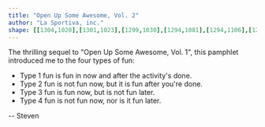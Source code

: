 ```yaml
---
title: "Open Up Some Awesome, Vol. 2"
author: "La Sportiva, inc."
shape: [[1304,1020],[1301,1023],[1299,1030],[1294,1081],[1294,1106],[1292,1130],[1293,1138],[1288,1219],[1286,1281],[1286,1357],[1284,1368],[1286,1383],[1286,1457],[1289,1515],[1290,1519],[1296,1523],[1311,1522],[1315,1520],[1318,1513],[1322,1371],[1323,1099],[1318,1048],[1310,1026],[1306,1020]]
---
```


The thrilling sequel to "Open Up Some Awesome, Vol. 1", this pamphlet introduced me to the four types of fun:


- Type 1 fun is fun in now and after the activity's done.
- Type 2 fun is not fun now, but it is fun after you're done.
- Type 3 fun is fun now, but is not fun later.
- Type 4 fun is not fun now, nor is it fun later.

-- Steven
